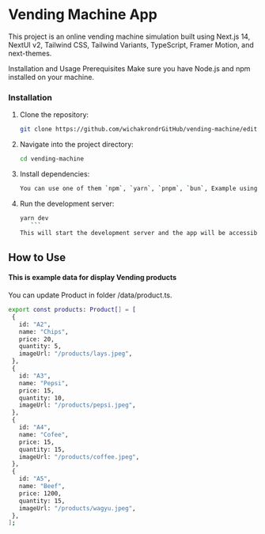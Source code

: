 # Vending Machine App

This project is an online vending machine simulation built using Next.js 14, NextUI v2, Tailwind CSS, Tailwind Variants, TypeScript, Framer Motion, and next-themes.

Installation and Usage
Prerequisites
Make sure you have Node.js and npm installed on your machine.

### Installation

1. Clone the repository:

   ```bash
   git clone https://github.com/wichakrondrGitHub/vending-machine/edit/main/README.md

2. Navigate into the project directory:
   ```bash
   cd vending-machine
   ```
3. Install dependencies:
   ```bash
   You can use one of them `npm`, `yarn`, `pnpm`, `bun`, Example using `yarn`:
   ```
4. Run the development server:
   ````bash
   yarn dev
      ```
   This will start the development server and the app will be accessible at http://localhost:3000.
   ````

## How to Use

#### This is example data for display Vending products

You can update Product in folder /data/product.ts.

```bash
export const products: Product[] = [
 {
   id: "A2",
   name: "Chips",
   price: 20,
   quantity: 5,
   imageUrl: "/products/lays.jpeg",
 },
 {
   id: "A3",
   name: "Pepsi",
   price: 15,
   quantity: 10,
   imageUrl: "/products/pepsi.jpeg",
 },
 {
   id: "A4",
   name: "Cofee",
   price: 15,
   quantity: 15,
   imageUrl: "/products/coffee.jpeg",
 },
 {
   id: "A5",
   name: "Beef",
   price: 1200,
   quantity: 15,
   imageUrl: "/products/wagyu.jpeg",
 },
];
```
